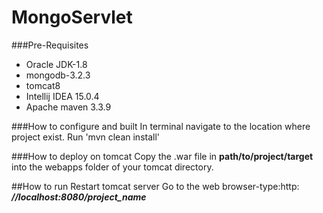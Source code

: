 # MongoServlet
###Pre-Requisites
- Oracle JDK-1.8
- mongodb-3.2.3
- tomcat8
- Intellij IDEA 15.0.4
- Apache maven 3.3.9

###How to configure and built
In terminal navigate to the location where project exist.
Run 'mvn clean install'

###How to deploy on tomcat
Copy the .war file in **path/to/project/target** into the webapps folder of your tomcat directory. 

##How to run
Restart tomcat server
Go to the web browser-type:http:     *__//localhost:8080/project_name__*
